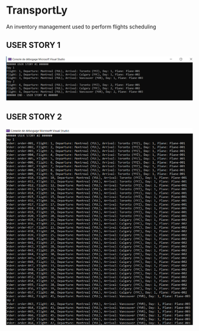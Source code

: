 # TransportLy
An inventory management used to perform flights scheduling

## USER STORY 1
![USER STORY 1](https://github.com/GabrielGamy/TransportLy/blob/master/Images/UserStory1.PNG)

## USER STORY 2
![USER STORY 1](https://github.com/GabrielGamy/TransportLy/blob/master/Images/UserStory2.PNG)
